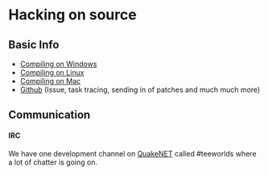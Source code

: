 # Hacking on source

## Basic Info

- [Compiling on Windows](compiling_everything_windows.md)
- [Compiling on Linux](compiling_everything_linux.md)
- [Compiling on Mac](compiling_everything_mac.md)
- [Github](https://github.com/teeworlds/teeworlds) (Issue, task tracing, sending in of patches and much much more)

## Communication

#### IRC

We have one development channel on [QuakeNET](http://www.quakenet.org/) called #teeworlds where a lot of chatter is going on.
